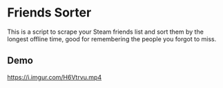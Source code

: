 
# Friends Sorter
This is a script to scrape your Steam friends list and sort them by the longest offline time, good for remembering the people you forgot to miss.


## Demo

https://i.imgur.com/H6Vtrvu.mp4
